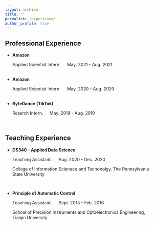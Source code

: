 ```yaml
---
layout: archive
title: ""
permalink: /experience/
author_profile: true
---
```

<html xmlns="http://www.w3.org/1999/xhtml" lang="en" xml:lang="en">
<!-- 
<head>
	<meta http-equiv="content-type" content="text/html; charset=utf-8" />
	<meta name="description" content="Your description goes here" />
	<meta name="keywords" content="your,keywords,goes,here" />
	<meta name="author" content="Your Name" />
	<link rel="stylesheet" type="text/css" href="https://fuy34.github.io/1024px.css" title="1024px" media="screen,projection" />
	<title>Zihan Zhou's Homepage</title>
</head>
 #border="0" width="850" cellspacing="1" bordercolor="#ffffff"
 -->
<body>
<h2>Professional Experience</h2>
<ul>
<li>
<b>Amazon</b> 
  <p> Applied Scientist Intern.  &emsp;	May. 2021 - Aug. 2021 </p>
</li><br>

<li>
<b>Amazon</b>
   <p>Applied Scientist Intern. &emsp;	May. 2020 - Aug. 2020 </p>
</li><br>

<li>
<b>ByteDance (TikTok)</b> 
   <p> Reserch Intern. 			&emsp;	May. 2019 - Aug. 2019</p>
</li><br>
</ul>

<h2>Teaching Experience</h2>
<ul>
<li>
<b>DS340 - Applied Data Science</b> 
  <p> Teaching Assistant.  &emsp;	Aug. 2020 - Dec. 2020 </p>
   <p> College of Information Scienece and Techonolgy, The Pennsylvania State University</p>
</li><br>
<li>

<b>Principle of Automatic Control</b> 
  <p> Teaching Assistant.  &emsp;	Sept. 2015 - Feb. 2016</p>
   <p> School of Precision Instruments and Optoelectronics Engineering, Tianjin University</p>
</li><br>
</body>
</html>

<!-- 
### Superpixel Segmentation with Fully Convolutional Networks 

**Fengting Yang**, Qian Sun, Hailin Jin, and Zihan Zhou

IEEE Conference on Computer Vision and Pattern Recognition (CVPR), 2020.

\[[paper](http://openaccess.thecvf.com/content_CVPR_2020/papers/Yang_Superpixel_Segmentation_With_Fully_Convolutional_Networks_CVPR_2020_paper.pdf)\] \[[supp](https://fuy34.github.io/files/08460-supp.pdf)\] \[[code](https://github.com/fuy34/superpixel_fcn)\] 
 -->
<!-- {% if author.googlescholar %}
  You can also find my articles on <u><a href="{{author.googlescholar}}">my Google Scholar profile</a>.</u>
{% endif %}

{% include base_path %}  

{% for post in site.publications reversed %}
  {% include archive-single.html %}
{% endfor %}
 -->